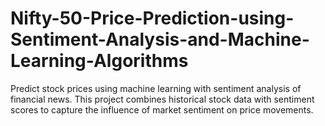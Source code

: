# Nifty-50-Price-Prediction-using-Sentiment-Analysis-and-Machine-Learning-Algorithms
Predict stock prices using machine learning with sentiment analysis of financial news. This project combines historical stock data with sentiment scores to capture the influence of market sentiment on price movements.
